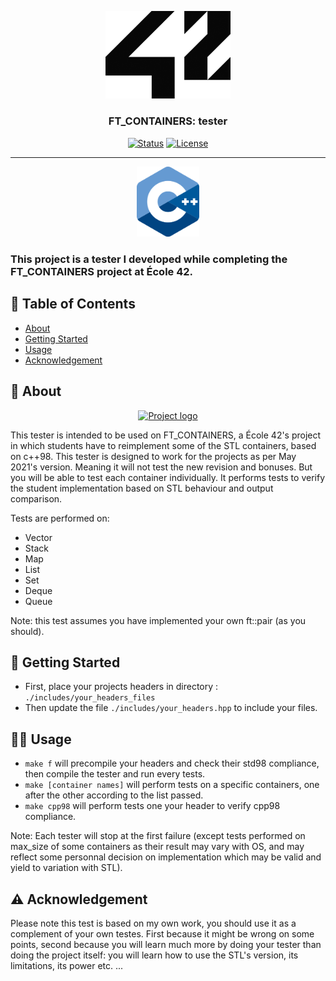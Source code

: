 <p align="center">
  <a href="https://profile.intra.42.fr/users/bvalette" rel="noopener">
 <img width=200px src="./assets/head.png" alt="Project logo"></a>
</p>


<h3 align="center">FT_CONTAINERS: tester</h3>

<div align="center">

[![Status](https://img.shields.io/badge/status-active-success.svg)]()
[![License](https://img.shields.io/badge/license-GPL-lightgrey)](/LICENSE)

</div>

---

<p align="center">
  <img width=100px src="./assets/cpp.png" alt="Project logo"></a>
  <h3>This project is a tester I developed while completing the FT_CONTAINERS project at École 42.</h3>
</p>

## 📝 Table of Contents

- [About](#about)
- [Getting Started](#getting_started)
- [Usage](#usage)
- [Acknowledgement](#acknowledgement)

## 🧐 About <a name = "about"></a>

<p align="center">
  <a href="" rel="noopener">
 <img width=800px src="./assets/preview.gif" alt="Project logo"></a>
</p>

This tester is intended to be used on FT_CONTAINERS, a École 42's project in which students have to reimplement some of the STL containers, based on c++98. This tester is designed to work for the projects as per May 2021's version. Meaning it will not test the new revision and bonuses. But you will be able to test each container individually.
It performs tests to verify the student implementation based on STL behaviour and output comparison.

Tests are performed on: 

- Vector
- Stack
- Map
- List
- Set
- Deque
- Queue

Note: this test assumes you have implemented your own ft::pair (as you should).

## 🏁 Getting Started <a name = "getting_started"></a>

- First, place your projects headers in directory : `./includes/your_headers_files`
- Then update the file `./includes/your_headers.hpp` to include your files.

## 👩‍💻 Usage <a name = "usage"></a>

- `make f` will precompile your headers and check their std98 compliance, then compile the tester and run every tests.
- `make [container names]` will perform tests on a specific containers, one after the other according to the list passed.
- `make cpp98` will perform tests one your header to verify cpp98 compliance.

Note: Each tester will stop at the first failure (except tests performed on max_size of some containers as their result may vary with OS, and may reflect some personnal decision on implementation which may be valid and yield to variation with STL).

## ⚠️  Acknowledgement <a name = "acknowledgement"></a>

Please note this test is based on my own work, you should use it as a complement of your own testes. First because it might be wrong on some points, second because you will learn much more by doing your tester than doing the project itself: you will learn how to use the STL's version, its limitations, its power etc. ... 

